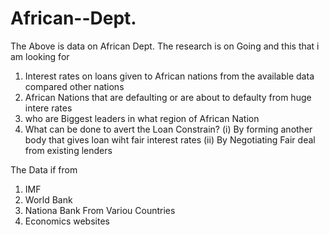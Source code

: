 # African--Dept.
The Above is data on African Dept. The research is on Going and this that i am looking for
1. Interest rates on loans given to African nations from the available data compared other nations
2. African Nations that are defaulting or are about to defaulty from huge intere rates
3. who are Biggest leaders in what region of African Nation
4. What can be done to avert the Loan Constrain?
  (i) By forming another body that gives loan wiht fair interest rates
 (ii) By Negotiating Fair deal from existing lenders

The Data if from 
1. IMF
2. World Bank
3. Nationa Bank From Variou Countries
4. Economics websites
